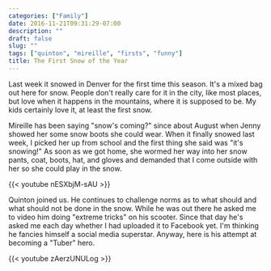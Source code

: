 ```yaml
---
categories: ["Family"]
date: 2016-11-21T09:31:29-07:00
description: ""
draft: false
slug: ""
tags: ["quinton", "mireille", "firsts", "funny"]
title: The First Snow of the Year
---
```


Last week it snowed in Denver for the first time this season. It's a mixed bag out here for snow. People don't really care for it in the city, like most places, but love when it happens in the mountains, where it is supposed to be. My kids certainly love it, at least the first snow.

Mireille has been saying "snow's coming?" since about August when Jenny showed her some snow boots she could wear. When it finally snowed last week, I picked her up from school and the first thing she said was "it's snowing!" As soon as we got home, she wormed her way into her snow pants, coat, boots, hat, and gloves and demanded that I come outside with her so she could play in the snow.

{{< youtube nESXbjM-sAU >}}

Quinton joined us. He continues to challenge norms as to what should and what should not be done in the snow. While he was out there he asked me to video him doing "extreme tricks" on his scooter. Since that day he's asked me each day whether I had uploaded it to Facebook yet. I'm thinking he fancies himself a social media superstar. Anyway, here is his attempt at becoming a "Tuber" hero.

{{< youtube zAerzUNULog >}}
